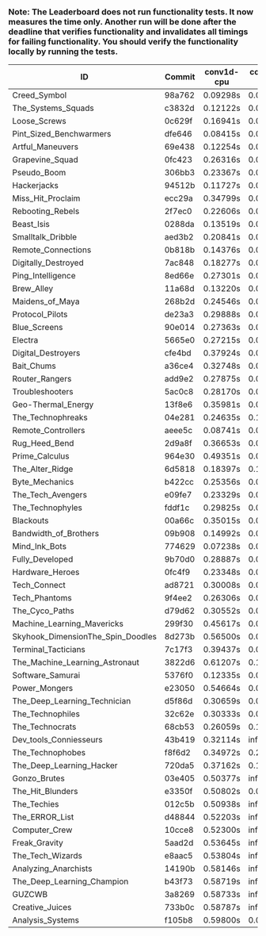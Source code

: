 ### Note: The Leaderboard does not run functionality tests. It now measures the time only. Another run will be done after the deadline that verifies functionality and invalidates all timings for failing functionality. You should verify the functionality locally by running the tests.

|ID|Commit|conv1d-cpu|conv1d-gpu|DWSPConv2D-gpu|gemm-gpu|avg|
|-|-|-|-|-|-|-|
|Creed_Symbol|98a762|0.09298s|0.04855s|3.28012s|1.99352s|1.35379s|
|The_Systems_Squads|c3832d|0.12122s|0.04708s|3.33539s|2.04594s|1.38741s|
|Loose_Screws|0c629f|0.16941s|0.07473s|3.34947s|2.03003s|1.40591s|
|Pint_Sized_Benchwarmers|dfe646|0.08415s|0.06095s|3.37779s|2.12855s|1.41286s|
|Artful_Maneuvers|69e438|0.12254s|0.07615s|3.30431s|2.15963s|1.41566s|
|Grapevine_Squad|0fc423|0.26316s|0.06901s|3.35488s|1.98082s|1.41697s|
|Pseudo_Boom|306bb3|0.23367s|0.04690s|3.27724s|2.11521s|1.41825s|
|Hackerjacks|94512b|0.11727s|0.06591s|3.40628s|2.10368s|1.42328s|
|Miss_Hit_Proclaim|ecc29a|0.34799s|0.07078s|3.28687s|2.00292s|1.42714s|
|Rebooting_Rebels|2f7ec0|0.22606s|0.06831s|3.28867s|2.15015s|1.43330s|
|Beast_Isis|0288da|0.13519s|0.09545s|3.43862s|2.07194s|1.43530s|
|Smalltalk_Dribble|aed3b2|0.20841s|0.06883s|3.34183s|2.12676s|1.43646s|
|Remote_Connections|0b818b|0.14376s|0.05637s|3.44643s|2.11170s|1.43957s|
|Digitally_Destroyed|7ac848|0.18277s|0.07116s|3.37926s|2.13165s|1.44121s|
|Ping_Intelligence|8ed66e|0.27301s|0.06168s|3.37372s|2.12185s|1.45756s|
|Brew_Alley|11a68d|0.13220s|0.05228s|3.49689s|2.22669s|1.47701s|
|Maidens_of_Maya|268b2d|0.24546s|0.06857s|3.29677s|2.30173s|1.47813s|
|Protocol_Pilots|de23a3|0.29888s|0.08792s|3.57470s|2.01213s|1.49341s|
|Blue_Screens|90e014|0.27363s|0.07099s|3.37900s|2.25831s|1.49548s|
|Electra|5665e0|0.27215s|0.06807s|3.47135s|2.18011s|1.49792s|
|Digital_Destroyers|cfe4bd|0.37924s|0.06898s|3.35083s|2.19604s|1.49877s|
|Bait_Chums|a36ce4|0.32748s|0.08563s|3.36722s|2.23906s|1.50484s|
|Router_Rangers|add9e2|0.27875s|0.07692s|3.27814s|2.43157s|1.51635s|
|Troubleshooters|5ac0c8|0.28170s|0.06653s|3.56318s|2.16872s|1.52003s|
|Geo-Thermal_Energy|13f8e6|0.35981s|0.07739s|3.51084s|2.16280s|1.52771s|
|The_Technophreaks|04e281|0.24635s|0.15220s|3.25435s|2.47987s|1.53319s|
|Remote_Controllers|aeee5c|0.08741s|0.05009s|3.55561s|2.49178s|1.54622s|
|Rug_Heed_Bend|2d9a8f|0.36653s|0.05864s|3.36285s|2.39958s|1.54690s|
|Prime_Calculus|964e30|0.49351s|0.08513s|3.42584s|2.18813s|1.54815s|
|The_Alter_Ridge|6d5818|0.18397s|0.10278s|3.47126s|2.46046s|1.55462s|
|Byte_Mechanics|b422cc|0.25356s|0.06668s|3.42116s|2.49462s|1.55901s|
|The_Tech_Avengers|e09fe7|0.23329s|0.08123s|3.52492s|2.42371s|1.56579s|
|The_Technophyles|fddf1c|0.29825s|0.05816s|3.69896s|2.21736s|1.56818s|
|Blackouts|00a66c|0.35015s|0.07029s|3.44024s|2.42739s|1.57202s|
|Bandwidth_of_Brothers|09b908|0.14992s|0.08590s|3.70985s|2.35461s|1.57507s|
|Mind_Ink_Bots|774629|0.07238s|0.06912s|3.74192s|2.43215s|1.57889s|
|Fully_Developed|9b70d0|0.28887s|0.08023s|3.59933s|2.39532s|1.59094s|
|Hardware_Heroes|0fc4f9|0.23348s|0.08045s|3.67804s|2.42509s|1.60427s|
|Tech_Connect|ad8721|0.30008s|0.07505s|3.25134s|2.80361s|1.60752s|
|Tech_Phantoms|9f4ee2|0.26306s|0.09068s|3.54704s|2.55288s|1.61342s|
|The_Cyco_Paths|d79d62|0.30552s|0.08016s|3.72896s|2.41431s|1.63224s|
|Machine_Learning_Mavericks|299f30|0.45617s|0.07714s|3.28975s|2.74239s|1.64136s|
|Skyhook_DimensionThe_Spin_Doodles|8d273b|0.56500s|0.07246s|3.36110s|2.57445s|1.64325s|
|Terminal_Tacticians|7c17f3|0.39437s|0.08865s|4.02091s|2.20350s|1.67686s|
|The_Machine_Learning_Astronaut|3822d6|0.61207s|0.10135s|3.76551s|2.37494s|1.71347s|
|Software_Samurai|5376f0|0.12335s|0.05792s|3.70103s|3.12485s|1.75179s|
|Power_Mongers|e23050|0.54664s|0.05204s|3.53227s|4.83869s|2.24241s|
|The_Deep_Learning_Technician|d5f86d|0.30659s|0.07609s|3.56339s|5.19810s|2.28604s|
|The_Technophiles|32c62e|0.30333s|0.06413s|3.75417s|5.05220s|2.29346s|
|The_Technocrats|68cb53|0.26059s|0.11733s|3.78096s|6.10077s|2.56491s|
|Dev_tools_Conniesseurs|43b419|0.32114s|infs|infs|4.73360s|infs|
|The_Technophobes|f8f6d2|0.34972s|0.20851s|infs|2.05870s|infs|
|The_Deep_Learning_Hacker|720da5|0.37162s|0.15866s|infs|3.15925s|infs|
|Gonzo_Brutes|03e405|0.50377s|infs|infs|4.73653s|infs|
|The_Hit_Blunders|e3350f|0.50802s|0.06496s|infs|4.78566s|infs|
|The_Techies|012c5b|0.50938s|infs|infs|4.95585s|infs|
|The_ERROR_List|d48844|0.52203s|infs|infs|4.76263s|infs|
|Computer_Crew|10cce8|0.52300s|infs|infs|4.73101s|infs|
|Freak_Gravity|5aad2d|0.53645s|infs|infs|4.78627s|infs|
|The_Tech_Wizards|e8aac5|0.53804s|infs|infs|4.72037s|infs|
|Analyzing_Anarchists|14190b|0.58146s|infs|infs|4.78581s|infs|
|The_Deep_Learning_Champion|b43f73|0.58719s|infs|infs|5.26031s|infs|
|GUZCWB|3a8269|0.58733s|infs|infs|5.01965s|infs|
|Creative_Juices|733b0c|0.58787s|infs|infs|5.01082s|infs|
|Analysis_Systems|f105b8|0.59800s|0.05019s|infs|infs|infs|

